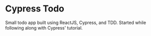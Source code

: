 # Cypress Todo
Small todo app built using ReactJS, Cypress, and TDD. Started while following along with Cypress' tutorial.
